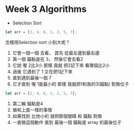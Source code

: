 # Week 3 Algorithms

- Selection Sort

``` javascript
let arr = [3, 4, 6, 1, 2, 5, 7];
```

怎樣用Selection sort 小到大呢？
1. 它會一個一個 去看， 首先 從最左邊到最右邊
2. 第一個 錨點是在 3， 然後它會去看2
3. 它說 喔 2比3小 那樣 我就 把2記下來 看哪個比2小
4. 過後 它遇到了 1 又在把1記下來
5. 直到遇到最後一個 7 
6. 它才直到 喔 1是最小的 那樣 我就把1和我的3(錨點) 對換位子

``` javascript
let arr = [1, 4, 6, 3, 2, 5, 7];
```

1. 第二輪 錨點是4 
2. 做和上面一樣的事情
3. 如果找到 比他小的 就把那個號碼 和 錨點 對換
4. 一直做這個動作 直到 最後一個 錨點是 array 的最後位子

